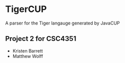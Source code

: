 # TigerCUP
A parser for the Tiger langauge generated by JavaCUP

## Project 2 for CSC4351
- Kristen Barrett
- Matthew Wolff
